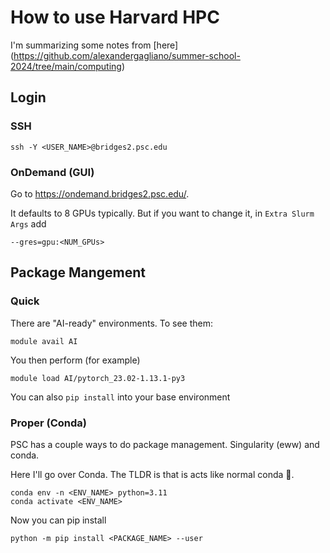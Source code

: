 # How to use Harvard HPC
I'm summarizing some notes from [here] (https://github.com/alexandergagliano/summer-school-2024/tree/main/computing)

## Login
### SSH
```
ssh -Y <USER_NAME>@bridges2.psc.edu
```

### OnDemand (GUI)
Go to https://ondemand.bridges2.psc.edu/.

It defaults to 8 GPUs typically. But if you want to change it, in `Extra Slurm Args` add
```
--gres=gpu:<NUM_GPUs>
```

## Package Mangement
### Quick
There are "AI-ready" environments. To see them:
```
module avail AI
```
You then perform (for example)
```
module load AI/pytorch_23.02-1.13.1-py3
```
You can also `pip install` into your base environment

### Proper (Conda)
PSC has a couple ways to do package management. Singularity (eww) and conda. 

Here I'll go over Conda. The TLDR is that is acts like normal conda 🎉.
```
conda env -n <ENV_NAME> python=3.11
conda activate <ENV_NAME>
```
Now you can pip install
```
python -m pip install <PACKAGE_NAME> --user
```








